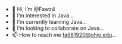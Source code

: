 - 👋 Hi, I’m @Fawz4
- 👀 I’m interested in Java...
- 🌱 I’m currently learning Java...
- 💞️ I’m looking to collaborate on Java...
- 📫 How to reach me fa681920@ohio.edu...

<!---
Fawz4/Fawz4 is a ✨ special ✨ repository because its `README.md` (this file) appears on your GitHub profile.
You can click the Preview link to take a look at your changes.
--->
